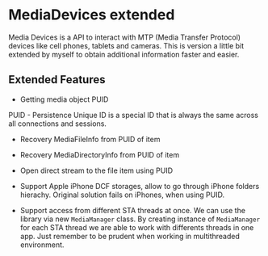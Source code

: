# MediaDevices extended

Media Devices is a API to interact with MTP (Media Transfer Protocol) devices like cell phones, tablets and cameras.
This is version a little bit extended by myself to obtain additional information faster and easier.

## Extended Features

- Getting media object PUID

PUID - Persistence Unique ID is a special ID that is always the same across all connections and sessions.

- Recovery MediaFileInfo from PUID of item

- Recovery MediaDirectoryInfo from PUID of item

- Open direct stream to the file item using PUID

- Support Apple iPhone DCF storages, allow to go through iPhone folders hierachy. Original solution fails on iPhones, when using PUID.

- Support access from different STA threads at once. We can use the library via new ```MediaManager``` class. By creating instance of ```MediaManager``` for each STA thread we are able to work with differents threads in one app. Just remember to be 
prudent when working in multithreaded environment.
